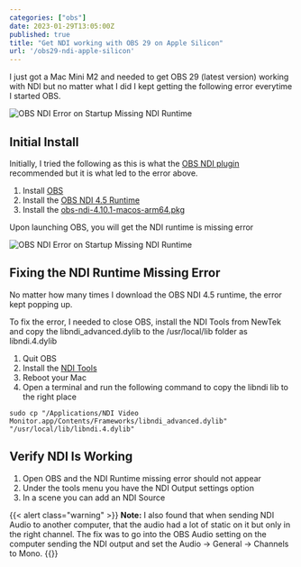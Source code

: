 ```yaml
---
categories: ["obs"]
date: 2023-01-29T13:05:00Z
published: true
title: "Get NDI working with OBS 29 on Apple Silicon"
url: '/obs29-ndi-apple-silicon'
---
```


I just got a Mac Mini M2 and needed to get OBS 29 (latest version) working with NDI but no matter what I did I kept getting the following error everytime I started OBS.

![OBS NDI Error on Startup Missing NDI Runtime](/images/obs-mac/obs-ndi-error.png)

<!--more-->

## Initial Install

Initially, I tried the following as this is what the [OBS NDI plugin](https://obsproject.com/forum/resources/obs-ndi-newtek-ndi™-integration-into-obs-studio.528/) recommended but it is what led to the error above.

1. Install [OBS](https://obsproject.com/download)
1. Install the [OBS NDI 4.5 Runtime](https://ndi.palakis.fr/runtime/ndi-runtime-4.5.1-macOS.pkg)
1. Install the [obs-ndi-4.10.1-macos-arm64.pkg](https://github.com/DDRBoxman/obs-ndi/releases/tag/4.10.1)

Upon launching OBS, you will get the NDI runtime is missing error

![OBS NDI Error on Startup Missing NDI Runtime](/images/obs-mac/obs-ndi-error.png)

## Fixing the NDI Runtime Missing Error

No matter how many times I download the OBS NDI 4.5 runtime, the error kept popping up.

To fix the error, I needed to close OBS, install the NDI Tools from NewTek and copy the libndi_advanced.dylib to the /usr/local/lib folder as libndi.4.dylib

1. Quit OBS
1. Install the [NDI Tools](https://www.ndi.tv/tools/)
1. Reboot your Mac
1. Open a terminal and run the following command to copy the libndi lib to the right place

  ```shell
  sudo cp "/Applications/NDI Video Monitor.app/Contents/Frameworks/libndi_advanced.dylib" "/usr/local/lib/libndi.4.dylib"
  ```

## Verify NDI Is Working

1. Open OBS and the NDI Runtime missing error should not appear
1. Under the tools menu you have the NDI Output settings option
1. In a scene you can add an NDI Source

{{< alert class="warning" >}}
**Note:** I also found that when sending NDI Audio to another computer, that the audio had a lot of static on it but only in the right channel.  The fix was to go into the OBS Audio setting on the computer sending the NDI output and set the Audio -> General -> Channels to Mono.
{{</alert>}}
